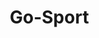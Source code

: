 # Go-Sport
<!DOCTYPE html>
<html lang="ar">
<head>
    <meta charset="UTF-8">
    <meta name="viewport" content="width=device-width, initial-scale=1.0">
    <title>Go Sport</title>
    <style>
        * {
            margin: 0;
            padding: 0;
            box-sizing: border-box;
        }

        body {
            font-family: 'Arial', sans-serif;
            background-color: #000;
            color: #fff;
            line-height: 1.6;
            height: 100vh;
            display: flex;
            flex-direction: column;
        }

        header {
            background: rgba(0, 0, 0, 0.8);
            color: #fff;
            text-align: center;
            padding: 40px;
            text-shadow: 2px 2px 5px rgba(0, 0, 0, 0.7);
        }

        header h1 {
            font-size: 60px;
            letter-spacing: 4px;
            text-transform: uppercase;
            color: #f39c12;
            text-shadow: 3px 3px 10px rgba(0, 0, 0, 0.7);
            margin-bottom: 20px;
        }

        header nav ul {
            list-style: none;
            display: flex;
            justify-content: center;
            gap: 30px;
        }

        header nav a {
            color: #fff;
            text-decoration: none;
            font-size: 18px;
            text-transform: uppercase;
            padding: 10px 20px;
            border-radius: 5px;
            transition: all 0.3s ease;
        }

        header nav a:hover {
            background-color: #f39c12;
            transform: scale(1.1);
            box-shadow: 0 0 10px rgba(255, 255, 255, 0.6);
        }

        .container {
            width: 90%;
            margin: 30px auto;
        }

        .section-title {
            font-size: 28px;
            text-align: center;
            color: #fff;
            margin-bottom: 20px;
            text-transform: uppercase;
            border-bottom: 2px solid #fff;
            padding-bottom: 10px;
        }

        .hidden {
            display: none;
            opacity: 0;
            transition: opacity 0.5s ease-out;
        }

        .container > div:not(.hidden) {
            display: block;
            opacity: 1;
            transition: opacity 0.5s ease-in;
        }

        .match-card, .news-card {
            display: flex;
            background-color: rgba(255, 255, 255, 0.1);
            padding: 20px;
            margin-bottom: 20px;
            border-radius: 10px;
            box-shadow: 0 4px 8px rgba(0, 0, 0, 0.4);
            transition: transform 0.3s ease;
        }

        .match-card:hover, .news-card:hover {
            transform: scale(1.05);
        }

        .match-card img, .news-card img {
            width: 100px;
            height: 100px;
            border-radius: 10px;
            margin-right: 20px;
        }

        .match-details, .news-details {
            flex-grow: 1;
        }

        .match-details h3, .news-details h3 {
            font-size: 22px;
            color: #fff;
        }

        .match-details p, .news-details p {
            font-size: 16px;
            color: #bbb;
        }

        .match-time {
            color: #e74c3c;
            font-size: 18px;
            font-weight: bold;
            text-align: right;
        }

        table {
            width: 100%;
            border-collapse: collapse;
            margin-top: 20px;
            background-color: #333;
            border-radius: 10px;
            overflow: hidden;
        }

        th, td {
            padding: 12px;
            text-align: center;
            border: 1px solid #444;
            color: #fff;
        }

        th {
            background-color: #f39c12;
            font-weight: bold;
        }

        tbody tr:hover {
            background-color: #444;
        }

        .dropdown {
            text-align: center;
            margin: 20px 0;
        }

        .dropdown select {
            font-size: 18px;
            padding: 10px;
            border-radius: 5px;
            border: 1px solid #ccc;
            cursor: pointer;
        }

        footer {
            background: rgba(0, 0, 0, 0.8);
            color: #fff;
            padding: 15px;
            text-align: center;
        }

        @media (max-width: 768px) {
            header nav ul {
                flex-direction: column;
            }

            header nav a {
                margin-bottom: 10px;
            }

            .match-card, .news-card {
                flex-direction: column;
                align-items: center;
            }

            .match-details, .news-details {
                text-align: center;
                padding-left: 0;
            }

            .match-time {
                text-align: center;
            }
        }
    </style>
</head>
<body>

    <header>
        <h1>Go Sport</h1>
        <nav>
            <ul>
                <li><a href="javascript:void(0)" onclick="showSection('matches')">المباريات</a></li>
                <li><a href="javascript:void(0)" onclick="showSection('news')">الأخبار</a></li>
                <li><a href="javascript:void(0)" onclick="showSection('leagues')">الدوريات</a></li>
            </ul>
        </nav>
    </header>

    <div class="container">
        <!-- قسم المباريات -->
        <div id="matches" class="hidden">
            <div class="section-title">مباريات اليوم</div>
            <div class="match-card">
                <img src="https://upload.wikimedia.org/wikipedia/commons/a/a7/Zamalek_Sports_Club_logo.svg" alt="الزمالك">
                <div class="match-details">
                    <h3>الزمالك VS الأهلي</h3>
                    <p>التاريخ: 30 ديسمبر 2024</p>
                    <p>الساعة: 8:00 مساءً</p>
                    <p>المكان: استاد القاهرة الدولي</p>
                </div>
                <div class="match-time">8:00 مساءً</div>
            </div>

            <div class="match-card">
                <img src="https://upload.wikimedia.org/wikipedia/commons/1/1e/Pyramids_FC_logo.png" alt="بيراميدز">
                <div class="match-details">
                    <h3>بيراميدز VS الاتحاد السكندري</h3>
                    <p>التاريخ: 1 يناير 2025</p>
                    <p>الساعة: 6:30 مساءً</p>
                    <p>المكان: ملعب الدفاع الجوي</p>
                </div>
                <div class="match-time">6:30 مساءً</div>
            </div>
        </div>

        <!-- قسم الأخبار -->
        <div id="news" class="hidden">
            <div class="section-title">أحدث الأخبار الرياضية</div>
            <div class="news-card">
                <img src="https://upload.wikimedia.org/wikipedia/commons/a/a7/Zamalek_Sports_Club_logo.svg" alt="الزمالك">
                <div class="news-details">
                    <h3>الزمالك يتأهل إلى نصف نهائي دوري أبطال أفريقيا</h3>
                    <p>الزمالك يفوز على الترجي 2-1 في مباراة مثيرة.</p>
                </div>
            </div>

            <div class="news-card">
                <img src="https://upload.wikimedia.org/wikipedia/commons/1/1e/Pyramids_FC_logo.png" alt="بيراميدز">
                <div class="news-details">
                    <h3>بيراميدز يواجه الأهلي في نهائي كأس مصر</h3>
                    <p>بيراميدز يلتقي بالأهلي في نهائي كأس مصر، المباراة منتظرة بشدة.</p>
                </div>
            </div>
        </div>

        <!-- قسم الدوريات -->
        <div id="leagues" class="hidden">
            <div class="dropdown">
                <label for="league-selector">اختر الدوري: </label>
                <select id="league-selector" onchange="showLeagueTable(this.value)">
                    <option value="english">الدوري الإنجليزي</option>
                    <option value="egyptian">الدوري المصري</option>
                    <option value="spanish">الدوري الإسباني</option>
                    <option value="german">الدوري الألماني</option>
                    <option value="italian">الدوري الإيطالي</option>
                    <option value="french">الدوري الفرنسي</option>
                </select>
            </div>

            <!-- جداول الدوري -->
            <div id="english" class="hidden">
                <h2>الدوري الإنجليزي الممتاز</h2>
                <table>
                    <thead>
                        <tr>
                            <th>المركز</th>
                            <th>الفريق</th>
                            <th>النقاط</th>
                            <th>الأهداف</th>
                        </tr>
                    </thead>
                    <tbody>
                        <tr>
                            <td>1</td>
                            <td>مانشستر سيتي</td>
                            <td>42</td>
                            <td>55</td>
                        </tr>
                        <tr>
                            <td>2</td>
                            <td>ليفربول</td>
                            <td>40</td>
                            <td>48</td>
                        </tr>
                        <tr>
                            <td>3</td>
                            <td>آرسنال</td>
                            <td>39</td>
                            <td>50</td>
                        </tr>
                    </tbody>
                </table>
            </div>

            <div id="egyptian" class="hidden">
                <h2>الدوري المصري الممتاز</h2>
                <table>
                    <thead>
                        <tr>
                            <th>المركز</th>
                            <th>الفريق</th>
                            <th>النقاط</th>
                            <th>الأهداف</th>
                        </tr>
                    </thead>
                    <tbody>
                        <tr>
                            <td>1</td>
                            <td>الأهلي</td>
                            <td>42</td>
                            <td>48</td>
                        </tr>
                        <tr>
                            <td>2</td>
                            <td>الزمالك</td>
                            <td>40</td>
                            <td>45</td>
                        </tr>
                        <tr>
                            <td>3</td>
                            <td>بيراميدز</td>
                            <td>39</td>
                            <td>43</td>
                        </tr>
                    </tbody>
                </table>
            </div>
        </div>
    </div>

    <footer>
        <p>&copy; 2024 Go Sport. جميع الحقوق محفوظة.</p>
    </footer>

    <script>
        function showSection(section) {
            var sections = document.querySelectorAll('.container > div');
            sections.forEach(function (div) {
                div.classList.add('hidden');
            });
            document.getElementById(section).classList.remove('hidden');
        }

        function showLeagueTable(league) {
            var leagues = document.querySelectorAll('[id$="english"], [id$="egyptian"], [id$="spanish"], [id$="german"], [id$="italian"], [id$="french"]');
            leagues.forEach(function (div) {
                div.classList.add('hidden');
            });
            document.getElementById(league).classList.remove('hidden');
        }
    </script>
</body>
</html>

